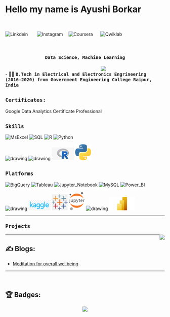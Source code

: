 # Hello my name is Ayushi Borkar
<br><br>
<a href="https://www.linkedin.com/in/ayushi-borkar-387a52168">
  <img align="left" alt="Linkdein" width="100px" src="https://img.shields.io/badge/Linkedin-0A66C2?style=for-the-badge&logo=Linkedin&logoColor=white" />
</a>
<a href="https://www.instagram.com/ayushiborkar19/">
  <img align="left" alt="Instagram" width="100px" src="https://img.shields.io/badge/Instagram-E4405F?style=for-the-badge&logo=instagram&logoColor=white" />
</a>
<a href="https://www.coursera.org/user/4595ed35a2170f3fa593b2fbd2cfe252">
  <img align="left" alt="Coursera" width="100px" src="https://img.shields.io/badge/Coursera-0056D2?style=for-the-badge&logo=Coursera&logoColor=white" />
</a>
<a href="https://www.cloudskillsboost.google/public_profiles/8cafa979-ec4b-4ade-b1db-dad4e6b58094">
  <img align="left" alt="Qwiklab" width="100px" src="https://img.shields.io/badge/Qwiklabs-F5CD0E?style=for-the-badge&logo=Qwiklabs&logoColor=black" />
</a>
<br><br>

# <p align="center"><h4 align="center"><samp> Data Science, Machine Learning </samp></h4></p>

<div>
  <img align="right" src="https://github.com/ayushiborkar/ayushiborkar/blob/main/data_scene.gif" width="40%"/>
  <br>
- 👨‍🎓 <samp><b>B.Tech in Electrical and Electronics Engrineering (2016-2020) from Government Engineering College Raipur, India</b>
</div>

##

<div>
<h3><b><samp>Certificates:</samp></b></h3>
Google Data Analytics Certificate Professional
</div>

##
<h3><b><samp>Skills</samp></b></h3>

![MsExcel](https://img.shields.io/badge/MsExcel-4479A1?style=flat-square&logo=MsExcel&logoColor=white)
![SQL](https://img.shields.io/badge/SQL-3776AB?style=flat-square&logo=SQL&logoColor=white)
![R](https://img.shields.io/badge/R-4479A1?style=flat-square&logo=R&logoColor=white)
![Python](https://img.shields.io/badge/Python-3776AB?style=flat-square&logo=Python&logoColor=white)

<span> 
<img src="https://github.com/ayushiborkar/ayushiborkar/blob/main/images/ms-excel.png" alt="drawing" width="50"/>
<img src="https://github.com/ayushiborkar/ayushiborkar/blob/main/images/sql.png" alt="drawing" width="50"/>
<img src="https://github.com/ayushiborkar/ayu/blob/main/images/r-lang.jpg" alt="drawing" width="70"/>
<img src="https://github.com/ayushiborkar/ayu/blob/main/images/python-5.svg" alt="drawing" width="50"/>
  </span>

  ##
  <h3><b><samp>Platforms</samp></b></h3>
  
  ![BigQuery](https://img.shields.io/badge/Bigquery-4285F4?style=flat-square&logo=Bigquery&logoColor=white)
  ![Tableau](https://img.shields.io/badge/Tableau-4285F4?style=flat-square&logo=Tableau&logoColor=white)
  ![Jupyter_Notebook](https://img.shields.io/badge/Jupyter_Notebook-007ACC?style=flat-square&logo=Jupyter-Notebook&logoColor=white)
  ![MySQL](https://img.shields.io/badge/MySQL-4479A1?style=flat-square&logo=MySQL&logoColor=white)
  ![Power_BI](https://img.shields.io/badge/Power_BI-4479A1?style=flat-square&logo=Power-BI&logoColor=white)

  <span>
<img src="https://github.com/ayushiborkar/ayushiborkar/blob/main/images/google-cloud-1.svg" alt="drawing" width="50"/>
<img src="https://github.com/ayushiborkar/ayu/blob/main/images/kaggle.png" alt="drawing" width="70"/>
<img src="https://github.com/ayushiborkar/ayu/blob/main/images/tableau.png" alt="drawing" width="50"/>
<img src="https://github.com/ayushiborkar/ayu/blob/main/images/Jupyter_logo.png" alt="drawing" width="50"/>
<img src="https://github.com/ayushiborkar/ayushiborkar/blob/main/images/mysql-6.svg" alt="drawing" width="50"/>
<img src="https://github.com/ayushiborkar/ayu/blob/main/images/powerbi.png" alt="drawing" width="80"/>
  </span>
  <hr>
  
  <h3><b><samp>Projects</samp></b></h3>
  
  <span>
<a href="https://github.com/users/ayushiborkar/projects/13">
  <img align="right" src="https://github-readme-stats.vercel.app/api/pin/?username=ayushiborkar&repo=Basic-cpp"/>
</a>
  </span>

  <hr>
  
## ✍️ Blogs: 
<!-- BLOG-POST-LIST:START -->
- [Meditation for overall wellbeing](https://wisdomofeast.wordpress.com/)
<!-- BLOG-POST-LIST:END --> 

<hr> 

<br>

## 🏆 Badges:
<p align="center">
<a href="https://github.com/ryo-ma/github-profile-trophy">
  <img width=800 src="https://github-profile-trophy.vercel.app/?username=ayushiborkar&column=8&theme=onedark&no-frame=true&no-bg=true"/>
</a>
</p>
